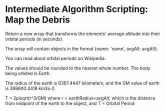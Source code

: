 # Intermediate Algorithm Scripting: Map the Debris

Return a new array that transforms the elements' average altitude into their orbital periods (in seconds).

The array will contain objects in the format {name: 'name', avgAlt: avgAlt}.

You can read about orbital periods on Wikipedia.

The values should be rounded to the nearest whole number. The body being orbited is Earth.

The radius of the earth is 6367.4447 kilometers, and the GM value of earth is 398600.4418 km3s-2.

T = 2*pi*sqrt(r^3/GM) where r = earthRadius+avgAlt, which is the distance from midpoint of the earth to the object, and T = Orbital Period
